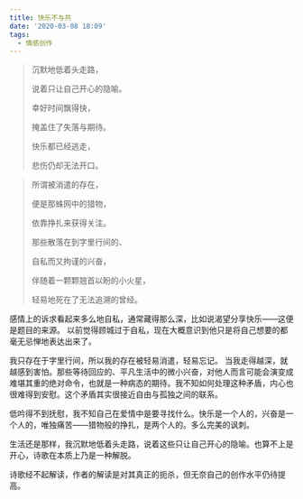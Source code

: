```yaml
---
title: 快乐不与共
date: '2020-03-08 18:09'
tags:
  - 情感创作
---
```


> 沉默地低着头走路，
>
> 说着只让自己开心的隐喻。
>
> 幸好时间飘得快，
>
> 掩盖住了失落与期待。
>
> 快乐都已经逃走，
>
> 悲伤仍却无法开口。

> 所谓被消遣的存在，
>
> 便是那蛛网中的猎物，
>
> 依靠挣扎来获得关注。
>
> 那些散落在到字里行间的、
>
> 自私而又拘谨的兴奋，
>
> 伴随着一颗颗翘首以盼的小火星，
>
> 轻易地死在了无法追溯的曾经。

感情上的诉求看起来多么地自私，通常藏得那么深，比如说渴望分享快乐——这便是题目的来源。
以前觉得顾城过于自私，现在大概意识到他只是将自己想要的都毫无忌惮地表达出来了。

我只存在于字里行间，所以我的存在被轻易消遣，轻易忘记。
当我走得越深，就越感到害怕。那些等待回应的、平凡生活中的微小兴奋，对他人而言可能会演变成难堪其重的绝对命令，也就是一种病态的期待。我不知如何处理这种矛盾，内心也很难得到安慰。这个矛盾其实很接近自由与孤独之间的联系。

低吟得不到抚慰，我不知自己在爱情中是要寻找什么。快乐是一个人的，兴奋是一个人的，唯独痛苦——猎物般的挣扎，是两个人的。多么完美的讽刺。

生活还是那样，我沉默地低着头走路，说着这些只让自己开心的隐喻。也算不上是开心，诗歌在本质上乃是一种解脱。

诗歌经不起解读，作者的解读是对其真正的扼杀，但无奈自己的创作水平仍待提高。
